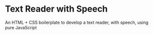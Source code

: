 # Text Reader with Speech
An HTML + CSS boilerplate to develop a text reader, with speech, using pure JavaScript
